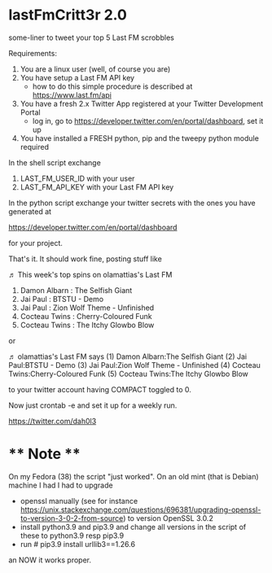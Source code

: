 # **lastFmCritt3r 2.0**  
some-liner to tweet your top 5 Last FM scrobbles

Requirements:

1. You are a linux user (well, of course you are)  
2. You have setup a Last FM API key  
   - how to do this simple procedure is described at https://www.last.fm/api  
3. You have a fresh 2.x Twitter App registered at your Twitter Development Portal  
   - log in, go to https://developer.twitter.com/en/portal/dashboard, set it up  
4. You have installed a FRESH python, pip and the tweepy python module required  

In the shell script exchange

1. LAST_FM_USER_ID with your user
2. LAST_FM_API_KEY with your Last FM API key

In the python script exchange your twitter secrets with the ones you
have generated at 

https://developer.twitter.com/en/portal/dashboard

for your project.

That's it. It should work fine, posting stuff like

♬ This week's top spins on olamattias's Last FM  
1. Damon Albarn : The Selfish Giant  
2. Jai Paul : BTSTU - Demo  
3. Jai Paul : Zion Wolf Theme - Unfinished  
4. Cocteau Twins : Cherry-Coloured Funk  
5. Cocteau Twins : The Itchy Glowbo Blow  

or

♬ olamattias's Last FM says (1) Damon Albarn:The Selfish Giant (2) Jai Paul:BTSTU - Demo (3) Jai Paul:Zion Wolf Theme - Unfinished (4) Cocteau Twins:Cherry-Coloured Funk (5) Cocteau Twins:The Itchy Glowbo Blow

to your twitter account having COMPACT toggled to 0.

Now just crontab -e and set it up for a weekly run.

https://twitter.com/dah0l3

# ** Note ** 

On my Fedora (38) the script "just worked". On an old mint (that is Debian) machine I had I had to upgrade

* openssl manually (see for instance https://unix.stackexchange.com/questions/696381/upgrading-openssl-to-version-3-0-2-from-source) to version OpenSSL 3.0.2
* install python3.9 and pip3.9 and change all versions in the script of these to python3.9 resp pip3.9
* run # pip3.9 install urllib3==1.26.6

an NOW it works proper.

